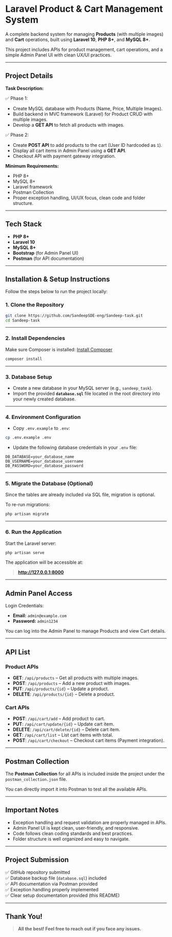 # Laravel Product & Cart Management System

A complete backend system for managing **Products** (with multiple images) and **Cart** operations, built using **Laravel 10**, **PHP 8+**, and **MySQL 8+**.

This project includes APIs for product management, cart operations, and a simple Admin Panel UI with clean UX/UI practices.

---

## Project Details

**Task Description:**

✅ Phase 1:
- Create MySQL database with Products (Name, Price, Multiple Images).
- Build backend in MVC framework (Laravel) for Product CRUD with multiple images.
- Develop a **GET API** to fetch all products with images.

✅ Phase 2:
- Create **POST API** to add products to the cart (User ID hardcoded as `1`).
- Display all cart items in Admin Panel using a **GET API**.
- Checkout API with payment gateway integration.
  
**Minimum Requirements:**
- PHP 8+
- MySQL 8+
- Laravel framework
- Postman Collection
- Proper exception handling, UI/UX focus, clean code and folder structure.

---

## Tech Stack

- **PHP 8+**
- **Laravel 10**
- **MySQL 8+**
- **Bootstrap** (for Admin Panel UI)
- **Postman** (for API documentation)

---

## Installation & Setup Instructions

Follow the steps below to run the project locally:

### 1. Clone the Repository

```bash
git clone https://github.com/SandeepSDE-eng/Sandeep-task.git
cd Sandeep-task
```

---

### 2. Install Dependencies

Make sure Composer is installed: [Install Composer](https://getcomposer.org/)

```bash
composer install
```

---

### 3. Database Setup

- Create a new database in your MySQL server (e.g., `sandeep_task`).
- Import the provided **`database.sql`** file located in the root directory into your newly created database.

---

### 4. Environment Configuration

- Copy `.env.example` to `.env`:

```bash
cp .env.example .env
```

- Update the following database credentials in your `.env` file:

```dotenv
DB_DATABASE=your_database_name
DB_USERNAME=your_database_username
DB_PASSWORD=your_database_password
```

---

### 5. Migrate the Database (Optional)

Since the tables are already included via SQL file, migration is optional.

To re-run migrations:

```bash
php artisan migrate
```

---

### 6. Run the Application

Start the Laravel server:

```bash
php artisan serve
```

The application will be accessible at:

> **http://127.0.0.1:8000**

---

## Admin Panel Access

Login Credentials:

- **Email:** `admin@example.com`
- **Password:** `admin1234`

You can log into the Admin Panel to manage Products and view Cart details.

---

## API List

### Product APIs
- **GET**: `/api/products` – Get all products with multiple images.
- **POST**: `/api/products` – Add a new product with images.
- **PUT**: `/api/products/{id}` – Update a product.
- **DELETE**: `/api/products/{id}` – Delete a product.

### Cart APIs
- **POST**: `/api/cart/add` – Add product to cart.
- **PUT**: `/api/cart/update/{id}` – Update cart item.
- **DELETE**: `/api/cart/delete/{id}` – Delete cart item.
- **GET**: `/api/cart/list` – List cart items with total.
- **POST**: `/api/cart/checkout` – Checkout cart items (Payment integration).

---

## Postman Collection

The **Postman Collection** for all APIs is included inside the project under the `postman_collection.json` file.

You can directly import it into Postman to test all the available APIs.

---

## Important Notes

- Exception handling and request validation are properly managed in APIs.
- Admin Panel UI is kept clean, user-friendly, and responsive.
- Code follows clean coding standards and best practices.
- Folder structure is well organized and easy to navigate.

---

## Project Submission

✅ GitHub repository submitted  
✅ Database backup file (`database.sql`) included  
✅ API documentation via Postman provided  
✅ Exception handling properly implemented  
✅ Clear setup documentation provided (this README)

---

## Thank You!

> **All the best! Feel free to reach out if you face any issues.**

